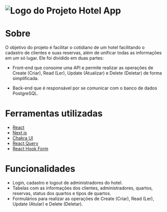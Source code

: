 # ![Logo do Projeto](https://user-images.githubusercontent.com/73081443/182045950-f5f23ee8-6470-4e94-b0e9-0a195986b5bb.png) Hotel App

# Sobre

 O objetivo do projeto é facilitar o cotidiano de um hotel facilitando o cadastro de clientes e suas reservas, além de unificar todas as informações em um só lugar. Ele foi dividido em duas partes:

- Front-end que consome uma API e permite realizar as operações de Create (Criar), Read (Ler), Update (Atualizar) e Delete (Deletar) de forma simplificada.

- Back-end que é responsável por se comunicar com o banco de dados PostgreSQL.

# Ferramentas utilizadas

- [React](https://pt-br.reactjs.org/)
- [Next.js](https://nextjs.org/)
- [Chakra UI](https://chakra-ui.com/)
- [React Query](https://react-query-v3.tanstack.com/)
- [React Hook Form](https://react-hook-form.com/)

# Funcionalidades

- Login, cadastro e logout de administradores do hotel.
- Tabelas com as informações dos clientes, administradores, quartos, reservas, status dos quartos e tipos de quartos.
- Formulários para realizar as operações de Create (Criar), Read (Ler), Update (Atular) e Delete (Deletar).
